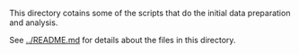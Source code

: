 This directory cotains some of the scripts that do the initial data preparation and analysis.

See [../README.md](../README.md) for details about the files in this directory.
